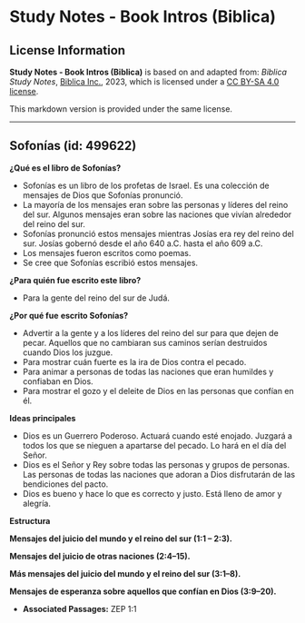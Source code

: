 # Study Notes - Book Intros (Biblica)

## License Information

**Study Notes - Book Intros (Biblica)** is based on and adapted from: _Biblica Study Notes_, [Biblica Inc.](https://www.biblica.com/), 2023, which is licensed under a [CC BY-SA 4.0 license](https://creativecommons.org/licenses/by-sa/4.0/legalcode.en).

This markdown version is provided under the same license.



--------------------------------

## Sofonías (id: 499622)

**¿Qué es el libro de Sofonías?**

* Sofonías es un libro de los profetas de Israel. Es una colección de mensajes de Dios que Sofonías pronunció.
* La mayoría de los mensajes eran sobre las personas y líderes del reino del sur. Algunos mensajes eran sobre las naciones que vivían alrededor del reino del sur.
* Sofonías pronunció estos mensajes mientras Josías era rey del reino del sur. Josías gobernó desde el año 640 a.C. hasta el año 609 a.C.
* Los mensajes fueron escritos como poemas.
* Se cree que Sofonías escribió estos mensajes.

**¿Para quién fue escrito este libro?**

* Para la gente del reino del sur de Judá.

**¿Por qué fue** **escrito Sofonías?**

* Advertir a la gente y a los líderes del reino del sur para que dejen de pecar. Aquellos que no cambiaran sus caminos serían destruidos cuando Dios los juzgue.
* Para mostrar cuán fuerte es la ira de Dios contra el pecado.
* Para animar a personas de todas las naciones que eran humildes y confiaban en Dios.
* Para mostrar el gozo y el deleite de Dios en las personas que confían en él.

**Ideas principales**

* Dios es un Guerrero Poderoso. Actuará cuando esté enojado. Juzgará a todos los que se nieguen a apartarse del pecado. Lo hará en el día del Señor.
* Dios es el Señor y Rey sobre todas las personas y grupos de personas. Las personas de todas las naciones que adoran a Dios disfrutarán de las bendiciones del pacto.
* Dios es bueno y hace lo que es correcto y justo. Está lleno de amor y alegría.

**Estructura**

**Mensajes del juicio del mundo y el reino del sur (1:1 – 2:3\).**

**Mensajes del juicio de otras naciones (2:4–15\).**

**Más mensajes del juicio del mundo y el reino del sur (3:1–8\).**

**Mensajes de esperanza sobre aquellos que confían en Dios (3:9–20\).**

* **Associated Passages:** ZEP 1:1


